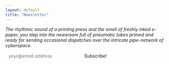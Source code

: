 ```yaml
---
layout: default
title: "Newsletter"
---
```


*The rhythmic sound of a printing press and the smell of freshly inked e-paper, you step into the newsroom full of pneumatic tubes primed and ready for sending occasional dispatches over the intricate pipe-network of cyberspace.*

<style>
	form {
		display: flex;
	}
	
	input[type="email"], input[type="submit"] {
		all: unset;
	}
	
	input[type="email"] {
		background: var(--background);
		border: 2px solid var(--f_med);
		padding: 2px 10px;
		font-style: italic;

		flex: 1;
		max-width: 222px;
	}
	input[type="email"]:focus {
		background: var(--b_low);
	}

	input[type="submit"] {
		background: var(--f_med);
		color: var(--background);
		padding: 2px 10px;
		border: 2px solid var(--f_med);
		cursor: pointer;
	}

	input:focus-visible {
		box-sizing: border-box;
		outline: 1px solid var(--f_med);
		border: 2px solid var(--background);
	}
</style>

<scattergun-subscription-form publishable-key='WHaYuX6YZ6NPJoDf'>
	<template>
		<input type='email' placeholder="your@email.address" name='mailing_lists_subscriber[email]' onchange="this.value = this.value.trim()" /><input type='submit' value='Subscribe!'/>
	</template>
	<input type='email' placeholder="your@email.address" name='mailing_lists_subscriber[email]'/><input type='submit' value='Subscribe!'/>
</scattergun-subscription-form>